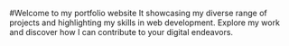 #Welcome to my portfolio website
It showcasing my diverse range of projects and highlighting my skills in web development. Explore my work and discover how I can contribute to your digital endeavors.
